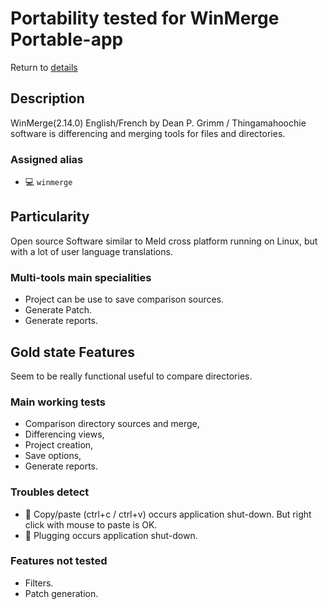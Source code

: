 Portability tested for WinMerge Portable-app
=============================================

Return to [details](portable-apps.md "Portable-Apps_Details") 

Description
-----------

WinMerge(2.14.0) English/French by Dean P. Grimm / Thingamahoochie software 
is differencing and merging tools for files and directories.

### Assigned alias ###
- :computer: `winmerge`

Particularity
-------------

Open source Software similar to Meld cross platform running on Linux, but with 
a lot of user language translations.

### Multi-tools main specialities ###
- Project can be use to save comparison sources.
- Generate Patch.
- Generate reports.

Gold state Features
-------------------

Seem to be really functional useful to compare directories.

### Main working tests ###
- Comparison directory sources and merge,
- Differencing views,
- Project creation,
- Save options,
- Generate reports.

### Troubles detect ###
- :new_moon_with_face: Copy/paste (ctrl+c / ctrl+v) occurs application 
shut-down.
  But right click with mouse to paste is OK.
- :new_moon_with_face: Plugging occurs application shut-down.

### Features not tested ###
- Filters.
- Patch generation.
